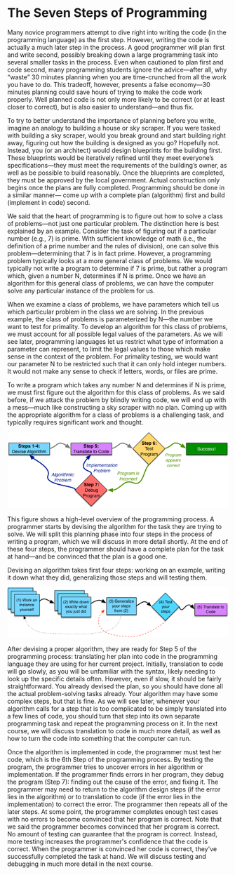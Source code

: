 # The Seven Steps of Programming

Many novice programmers attempt to dive right into writing the code (in the programming language) as the first step. However, writing the code is actually a much later step in the process. A good programmer will plan first and write second, possibly breaking down a large programming task into several smaller tasks in the process. Even when cautioned to plan first and code second, many programming students ignore the advice—after all, why “waste” 30 minutes planning when you are time-crunched from all the work you have to do. This tradeoff, however, presents a false economy—30 minutes planning could save hours of trying to make the code work properly. Well planned code is not only more likely to be correct (or at least closer to correct), but is also easier to understand—and thus fix.

To try to better understand the importance of planning before you write, imagine an analogy to building a house or sky scraper. If you were tasked with building a sky scraper, would you break ground and start building right away, figuring out how the building is designed as you go? Hopefully not. Instead, you (or an architect) would design blueprints for the building first. These blueprints would be iteratively refined until they meet everyone’s specifications—they must meet the requirements of the building’s owner, as well as be possible to build reasonably. Once the blueprints are completed, they must be approved by the local government. Actual construction only begins once the plans are fully completed. Programming should be done in a similar manner— come up with a complete plan (algorithm) first and build (implement in code) second.

We said that the heart of programming is to figure out how to solve a class of problems—not just one particular problem. The distinction here is best explained by an example. Consider the task of figuring out if a particular number (e.g., 7) is prime. With sufficient knowledge of math (i.e., the definition of a prime number and the rules of division), one can solve this problem—determining that 7 is in fact prime. However, a programming problem typically looks at a more general class of problems. We would typically not write a program to determine if 7 is prime, but rather a program which, given a number N, determines if N is prime. Once we have an algorithm for this general class of problems, we can have the computer solve any particular instance of the problem for us.

When we examine a class of problems, we have parameters which tell us which particular problem in the class we are solving. In the previous example, the class of problems is parameterized by N—the number we want to test for primality. To develop an algorithm for this class of problems, we must account for all possible legal values of the parameters. As we will see later, programming languages let us restrict what type of information a parameter can represent, to limit the legal values to those which make sense in the context of the problem. For primality testing, we would want our parameter N to be restricted such that it can only hold integer numbers. It would not make any sense to check if letters, words, or files are prime.

To write a program which takes any number N and determines if N is prime, we must first figure out the algorithm for this class of problems. As we said before, if we attack the problem by blindly writing code, we will end up with a mess—much like constructing a sky scraper with no plan. Coming up with the appropriate algorithm for a class of problems is a challenging task, and typically requires significant work and thought.

![image one](../images/framework/01_high_level_prog.png)

This figure shows a high-level overview of the programming process. A programmer starts by devising the algorithm for the task they are trying to solve. We will split this planning phase into four steps in the process of writing a program, which we will discuss in more detail shortly. At the end of these four steps, the programmer should have a complete plan for the task at hand—and be convinced that the plan is a good one.

Devising an algorithm takes first four steps: working on an example, writing it down what they did, generalizing those steps and will testing them.

![image twu](../images/framework/f_01_steps_new.png)

After devising a proper algorithm, they are ready for Step 5 of the programming process: translating her plan into code in the programming language they are using for her current project. Initially, translation to code will go slowly, as you will be unfamiliar with the syntax, likely needing to look up the specific details often. However, even if slow, it should be fairly straightforward. You already devised the plan, so you should have done all the actual problem-solving tasks already. Your algorithm may have some complex steps, but that is fine. As we will see later, whenever your algorithm calls for a step that is too complicated to be simply translated into a few lines of code, you should turn that step into its own separate programming task and repeat the programming process on it. In the next course, we will discuss translation to code in much more detail, as well as how to turn the code into something that the computer can run.

Once the algorithm is implemented in code, the programmer must test her code, which is the 6th Step of the programming process. By testing the program, the programmer tries to uncover errors in her algorithm or implementation. If the programmer finds errors in her program, they debug the program (Step 7): finding out the cause of the error, and fixing it. The programmer may need to return to the algorithm design steps (if the error lies in the algorithm) or to translation to code (if the error lies in the implementation) to correct the error. The programmer then repeats all of the later steps.
At some point, the programmer completes enough test cases with no errors to become convinced that her program is correct. Note that we said the programmer becomes convinced that her program is correct. No amount of testing can guarantee that the program is correct. Instead, more testing increases the programmer's confidence that the code is correct. When the programmer is convinced her code is correct, they've successfully completed the task at hand. We will discuss testing and debugging in much more detail in the next course.
